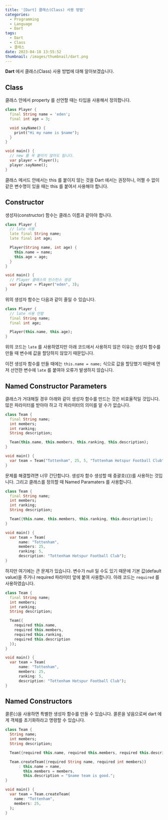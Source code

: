 ```yaml
---
title: '[Dart] 클래스(Class) 사용 방법'
categories:
  - Programming
  - Language
  - Dart
tags:
  - Dart
  - Class
  - 클래스
date: 2023-04-18 13:55:52
thumbnail: /images/thumbnail/dart.png
---
```


**Dart** 에서 클래스(Class) 사용 방법에 대해 알아보겠습니다.

## Class

클래스 안에서 property 를 선언할 때는 타입을 사용해서 정의합니다.

```dart
class Player {
  final String name = 'eden';
  final int age = 3;

  void sayName() {
    print("Hi my name is $name");
  }
}

void main() {
  // new 를 꼭 붙이지 않아도 됩니다.
  var player = Player();
  player.sayName();
}
```

클래스 메서드 안에서는 this 를 붙이지 않는 것을 Dart 에서는 권장하나, 어쩔 수 없이 같은 변수명이 있을 때는 this 를 붙여서 사용해야 합니다.

## Constructor

생성자(constructor) 함수는 클래스 이름과 같아야 합니다.

```dart
class Player {
  // late 사용
  late final String name;
  late final int age;

  Player(String name, int age) {
    this.name = name;
    this.age = age;
  }
}

void main() {
  // Player 클래스의 인스턴스 생성
  var player = Player("eden", 3);
}
```

위의 생성자 함수는 다음과 같이 줄일 수 있습니다.

```dart
class Player {
  // late 사용 안함
  final String name;
  final int age;

  Player(this.name, this.age);
}
```

위의 코드는 `late` 를 사용하였지만 아래 코드에서 사용하지 않은 이유는 생성자 함수를 만들 때 변수에 값을 할당하지 않았기 때문입니다.

이전 생성자 함수를 만들 때에는 `this.name = name;` 식으로 값을 할당했기 때문에 먼저 선언한 변수에 `late` 를 붙여야 오류가 발생하지 않습니다.

## Named Constructor Parameters

클래스가 거대해질 경우 아래와 같이 생성자 함수를 만드는 것은 비효율적일 것입니다. 많은 파라미터를 받아야 하고 각 파라미터의 의미를 알 수가 없습니다.

```dart
class Team {
  final String name;
  int members;
  int ranking;
  String description;

  Team(this.name, this.members, this.ranking, this.description);
}

void main() {
  var team = Team("Tottenham", 25, 5, "Tottenham Hotspur Football Club");
}
```

문제를 해결할려면 너무 간단합니다. 생성자 함수 생성할 때 중괄호({})를 사용하는 것입니다. 그리고 클래스를 정의할 때 Named Paramaters 를 사용합니다.

```dart
class Team {
  final String name;
  int members;
  int ranking;
  String description;

  Team({this.name, this.members, this.ranking, this.description});
}

void main() {
  var team = Team(
      name: "Tottenham",
      members: 25,
      ranking: 5,
      description: "Tottenham Hotspur Football Club");
}
```

하지만 여기에는 큰 문제가 있습니다. 변수가 null 일 수도 있기 때문에 기본 값(default value)을 주거나 required 파라미터 앞에 붙여 사용합니다. 아래 코드는 `required` 를 사용하였습니다.

```dart
class Team {
  final String name;
  int members;
  int ranking;
  String description;

  Team({
    required this.name,
    required this.members,
    required this.ranking,
    required this.description
  });
}

void main() {
  var team = Team(
      name: "Tottenham",
      members: 25,
      ranking: 5,
      description: "Tottenham Hotspur Football Club");
}
```

## Named Constructors

콜론(:)을 사용하면 특별한 생성자 함수를 만들 수 있습니다.
콜론을 넣음으로써 dart 에게 객체를 초기화하라고 명령할 수 있습니다.

```dart
class Team {
  String name;
  int members;
  String description;

  Team({required this.name, required this.members, required this.description});

  Team.createTeam({required String name, required int members})
      : this.name = name,
        this.members = members,
        this.description = "$name team is good.";
}

void main() {
  var team = Team.createTeam(
    name: "Tottenham",
    members: 25,
  );
}
```
